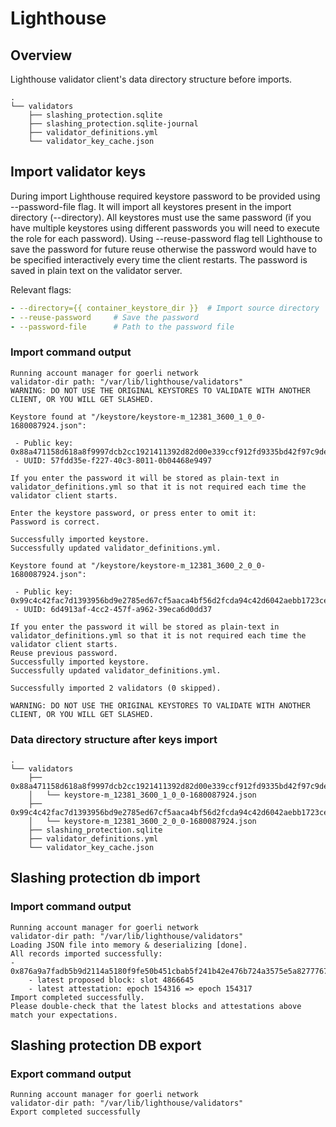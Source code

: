 # Lighthouse

## Overview

Lighthouse validator client's data directory structure before imports.

```
.
└── validators
    ├── slashing_protection.sqlite
    ├── slashing_protection.sqlite-journal
    ├── validator_definitions.yml
    └── validator_key_cache.json
```

## Import validator keys

During import Lighthouse required keystore password to be provided using --password-file flag. It will import all keystores present in the import directory (--directory). All keystores must use the same password (if you have multiple keystores using different passwords you will need to execute the role for each password). Using  --reuse-password flag tell Lighthouse to save the password for future reuse otherwise the password would have to be specified interactively every time the client restarts.  The password is saved in plain text on the validator server.

Relevant flags:

```yaml
- --directory={{ container_keystore_dir }}  # Import source directory
- --reuse-password     # Save the password 
- --password-file      # Path to the password file 
```

### Import command output

```
Running account manager for goerli network
validator-dir path: "/var/lib/lighthouse/validators"
WARNING: DO NOT USE THE ORIGINAL KEYSTORES TO VALIDATE WITH ANOTHER CLIENT, OR YOU WILL GET SLASHED.

Keystore found at "/keystore/keystore-m_12381_3600_1_0_0-1680087924.json":

 - Public key: 0x88a471158d618a8f9997dcb2cc1921411392d82d00e339ccf912fd9335bd42f97c9de046280d9d5f681a8e73a7d3baad
 - UUID: 57fdd35e-f227-40c3-8011-0b04468e9497

If you enter the password it will be stored as plain-text in validator_definitions.yml so that it is not required each time the validator client starts.

Enter the keystore password, or press enter to omit it:
Password is correct.

Successfully imported keystore.
Successfully updated validator_definitions.yml.

Keystore found at "/keystore/keystore-m_12381_3600_2_0_0-1680087924.json":

 - Public key: 0x99c4c42fac7d1393956bd9e2785ed67cf5aaca4bf56d2fcda94c42d6042aebb1723ce6bac6f0216ff8c5d4f9f013008b
 - UUID: 6d4913af-4cc2-457f-a962-39eca6d0dd37

If you enter the password it will be stored as plain-text in validator_definitions.yml so that it is not required each time the validator client starts.
Reuse previous password.
Successfully imported keystore.
Successfully updated validator_definitions.yml.

Successfully imported 2 validators (0 skipped).

WARNING: DO NOT USE THE ORIGINAL KEYSTORES TO VALIDATE WITH ANOTHER CLIENT, OR YOU WILL GET SLASHED.
```

### Data directory structure after keys import

```
.
└── validators
    ├── 0x88a471158d618a8f9997dcb2cc1921411392d82d00e339ccf912fd9335bd42f97c9de046280d9d5f681a8e73a7d3baad
    │   └── keystore-m_12381_3600_1_0_0-1680087924.json
    ├── 0x99c4c42fac7d1393956bd9e2785ed67cf5aaca4bf56d2fcda94c42d6042aebb1723ce6bac6f0216ff8c5d4f9f013008b
    │   └── keystore-m_12381_3600_2_0_0-1680087924.json
    ├── slashing_protection.sqlite
    ├── validator_definitions.yml
    └── validator_key_cache.json
```

## Slashing protection db import

### Import command output

```
Running account manager for goerli network
validator-dir path: "/var/lib/lighthouse/validators"
Loading JSON file into memory & deserializing [done].
All records imported successfully:
- 0x876a9a7fadb5b9d2114a5180f9fe50b451cbab5f241b42e476b724a3575e5a8277767bc5a7c831c63f066a9a725c53d6
    - latest proposed block: slot 4866645
    - latest attestation: epoch 154316 => epoch 154317
Import completed successfully.
Please double-check that the latest blocks and attestations above match your expectations.
```

## Slashing protection DB export

### Export command output

```
Running account manager for goerli network
validator-dir path: "/var/lib/lighthouse/validators"
Export completed successfully
```
